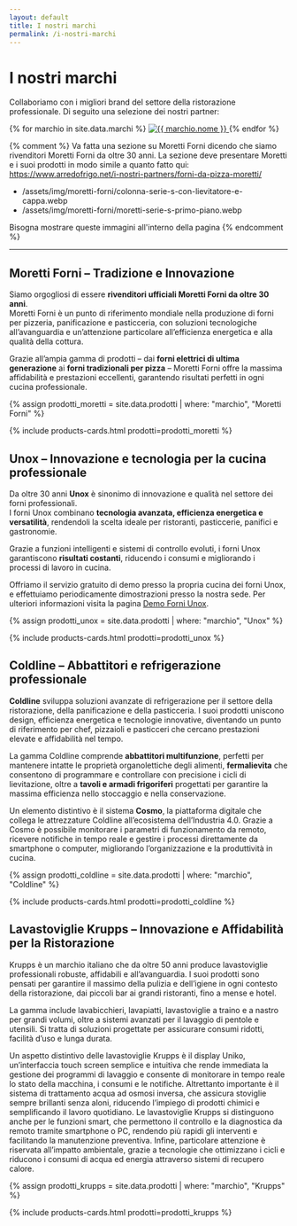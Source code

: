 ```yaml
---
layout: default
title: I nostri marchi
permalink: /i-nostri-marchi
---
```


# I nostri marchi

Collaboriamo con i migliori brand del settore della ristorazione professionale. Di seguito una selezione dei nostri partner:

<div class="grid-marchi">
  {% for marchio in site.data.marchi %}
    <a href="{{ marchio.url }}" target="_blank" class="marchio">
      <img src="/assets/img/loghi-fornitori/{{ marchio.logo }}" alt="{{ marchio.nome }}" />
    </a>
  {% endfor %}
</div>

{% comment %}
Va fatta una sezione su Moretti Forni dicendo che siamo rivenditori Moretti Forni da oltre 30 anni. La sezione deve presentare Moretti e i suoi prodotti in modo simile a quanto fatto qui: https://www.arredofrigo.net/i-nostri-partners/forni-da-pizza-moretti/

- /assets/img/moretti-forni/colonna-serie-s-con-lievitatore-e-cappa.webp
- /assets/img/moretti-forni/moretti-serie-s-primo-piano.webp

Bisogna mostrare queste immagini all'interno della pagina
{% endcomment %}

---

## Moretti Forni – Tradizione e Innovazione

Siamo orgogliosi di essere **rivenditori ufficiali Moretti Forni da oltre 30 anni**.  
Moretti Forni è un punto di riferimento mondiale nella produzione di forni per pizzeria, panificazione e pasticceria, con soluzioni tecnologiche all’avanguardia e un’attenzione particolare all’efficienza energetica e alla qualità della cottura.

Grazie all’ampia gamma di prodotti – dai **forni elettrici di ultima generazione** ai **forni tradizionali per pizza** – Moretti Forni offre la massima affidabilità e prestazioni eccellenti, garantendo risultati perfetti in ogni cucina professionale.


{% assign prodotti_moretti = site.data.prodotti | where: "marchio", "Moretti Forni"  %}
  
{% include products-cards.html 
   prodotti=prodotti_moretti
%}

## Unox – Innovazione e tecnologia per la cucina professionale

Da oltre 30 anni **Unox** è sinonimo di innovazione e qualità nel settore dei forni professionali.  
I forni Unox combinano **tecnologia avanzata, efficienza energetica e versatilità**, rendendoli la scelta ideale per ristoranti, pasticcerie, panifici e gastronomie.  

Grazie a funzioni intelligenti e sistemi di controllo evoluti, i forni Unox garantiscono **risultati costanti**, riducendo i consumi e migliorando i processi di lavoro in cucina.

Offriamo il servizio gratuito di demo presso la propria cucina dei forni Unox, e effettuiamo periodicamente dimostrazioni presso la nostra sede. Per ulteriori informazioni visita la pagina [Demo Forni Unox](/demo-forni-unox).

{% assign prodotti_unox = site.data.prodotti | where: "marchio", "Unox"  %}
  
{% include products-cards.html 
   prodotti=prodotti_unox
%}

## Coldline – Abbattitori e refrigerazione professionale

**Coldline** sviluppa soluzioni avanzate di refrigerazione per il settore della ristorazione, della panificazione e della pasticceria. I suoi prodotti uniscono design, efficienza energetica e tecnologie innovative, diventando un punto di riferimento per chef, pizzaioli e pasticceri che cercano prestazioni elevate e affidabilità nel tempo.

La gamma Coldline comprende **abbattitori multifunzione**, perfetti per mantenere intatte le proprietà organolettiche degli alimenti, **fermalievita** che consentono di programmare e controllare con precisione i cicli di lievitazione, oltre a **tavoli e armadi frigoriferi** progettati per garantire la massima efficienza nello stoccaggio e nella conservazione.  

Un elemento distintivo è il sistema **Cosmo**, la piattaforma digitale che collega le attrezzature Coldline all’ecosistema dell’Industria 4.0. Grazie a Cosmo è possibile monitorare i parametri di funzionamento da remoto, ricevere notifiche in tempo reale e gestire i processi direttamente da smartphone o computer, migliorando l’organizzazione e la produttività in cucina.


{% assign prodotti_coldline = site.data.prodotti | where: "marchio", "Coldline" %}
  
{% include products-cards.html 
   prodotti=prodotti_coldline
%}


## Lavastoviglie Krupps – Innovazione e Affidabilità per la Ristorazione

Krupps è un marchio italiano che da oltre 50 anni produce lavastoviglie professionali robuste, affidabili e all’avanguardia. I suoi prodotti sono pensati per garantire il massimo della pulizia e dell’igiene in ogni contesto della ristorazione, dai piccoli bar ai grandi ristoranti, fino a mense e hotel.

La gamma include lavabicchieri, lavapiatti, lavastoviglie a traino e a nastro per grandi volumi, oltre a sistemi avanzati per il lavaggio di pentole e utensili. Si tratta di soluzioni progettate per assicurare consumi ridotti, facilità d’uso e lunga durata.

Un aspetto distintivo delle lavastoviglie Krupps è il display Uniko, un’interfaccia touch screen semplice e intuitiva che rende immediata la gestione dei programmi di lavaggio e consente di monitorare in tempo reale lo stato della macchina, i consumi e le notifiche. Altrettanto importante è il sistema di trattamento acqua ad osmosi inversa, che assicura stoviglie sempre brillanti senza aloni, riducendo l’impiego di prodotti chimici e semplificando il lavoro quotidiano. Le lavastoviglie Krupps si distinguono anche per le funzioni smart, che permettono il controllo e la diagnostica da remoto tramite smartphone o PC, rendendo più rapidi gli interventi e facilitando la manutenzione preventiva. Infine, particolare attenzione è riservata all’impatto ambientale, grazie a tecnologie che ottimizzano i cicli e riducono i consumi di acqua ed energia attraverso sistemi di recupero calore.

{% assign prodotti_krupps = site.data.prodotti | where: "marchio", "Krupps" %}
  
{% include products-cards.html 
   prodotti=prodotti_krupps
%}